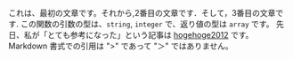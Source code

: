 これは、最初の文章です。それから,2番目の文章です．そして，3番目の文章です.
この関数の引数の型は、`string`, `integer` で、返り値の型は `array` です。
先日、私が「とても参考になった」という記事は [hogehoge2012](https://example.com) です。
Markdown 書式での引用は ">" であって "＞" ではありません。
